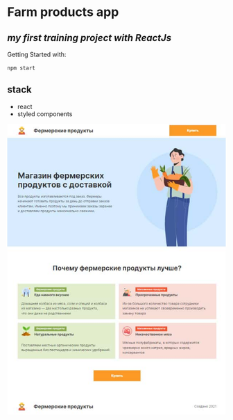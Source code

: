 # Farm products app
## _my first training project with ReactJs_

Getting Started with:

```sh
npm start
```


## stack

- react
- styled components

![Иллюстрация к проекту](https://github.com/MikhailLavrov/farm_prod/raw/master/shortcut.jpg)